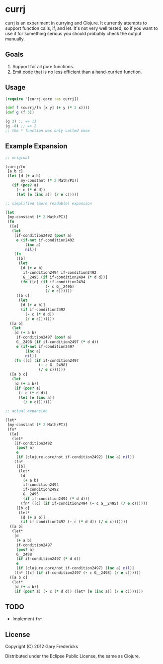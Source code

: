 # currj

currj is an experiment in currying and Clojure. It currently attempts
to support function calls, if, and let. It's not very well tested, so
if you want to use it for something serious you should probably check
the output manually.

## Goals

1. Support for all pure functions.
2. Emit code that is no less efficient than a hand-curried function.

## Usage

``` clojure
(require '[currj.core :as currj])

(def f (currj/fn [x y] (+ y (* 2 x))))
(def g (f 5))

(g 3) ;; => 13
(g -8) ;; => 2
;; the * function was only called once
```

## Example Expansion

``` clojure
;; original

(currj/fn
 [a b c]
 (let [d (+ a b)
       my-constant (* 2 Math/PI)]
   (if (pos? a)
     (- c (* d d))
     (let [e (inc a)] (/ e c)))))

;; simplified (more readable) expansion

(let
 [my-constant (* 2 Math/PI)]
 (fn
  ([a]
   (let
    [if-condition2492 (pos? a)
     e (if-not if-condition2492
         (inc a)
         nil)]
    (fn
     ([b]
      (let
       [d (+ a b)
        if-condition2494 if-condition2492
        G__2495 (if if-condition2494 (* d d))]
       (fn ([c] (if if-condition2494
                  (- c G__2495)
                  (/ e c))))))
     ([b c]
      (let
       [d (+ a b)]
       (if if-condition2492
         (- c (* d d))
         (/ e c)))))))
  ([a b]
   (let
    [d (+ a b)
     if-condition2497 (pos? a)
     G__2498 (if if-condition2497 (* d d))
     e (if-not if-condition2497
         (inc a)
         nil)]
    (fn ([c] (if if-condition2497
               (- c G__2498)
               (/ e c))))))
  ([a b c]
   (let
    [d (+ a b)]
    (if (pos? a)
      (- c (* d d))
      (let [e (inc a)]
        (/ e c)))))))

;; actual expansion

(let*
 [my-constant (* 2 Math/PI)]
 (fn*
  ([a]
   (let*
    [if-condition2492
     (pos? a)
     e
     (if (clojure.core/not if-condition2492) (inc a) nil)]
    (fn*
     ([b]
      (let*
       [d
        (+ a b)
        if-condition2494
        if-condition2492
        G__2495
        (if if-condition2494 (* d d))]
       (fn* ([c] (if if-condition2494 (- c G__2495) (/ e c))))))
     ([b c]
      (let*
       [d (+ a b)]
       (if if-condition2492 (- c (* d d)) (/ e c)))))))
  ([a b]
   (let*
    [d
     (+ a b)
     if-condition2497
     (pos? a)
     G__2498
     (if if-condition2497 (* d d))
     e
     (if (clojure.core/not if-condition2497) (inc a) nil)]
    (fn* ([c] (if if-condition2497 (- c G__2498) (/ e c))))))
  ([a b c]
   (let*
    [d (+ a b)]
    (if (pos? a) (- c (* d d)) (let* [e (inc a)] (/ e c)))))))
```

## TODO

* Implement `fn*`

## License

Copyright (C) 2012 Gary Fredericks

Distributed under the Eclipse Public License, the same as Clojure.
